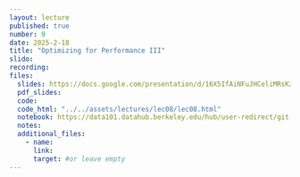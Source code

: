 ```yaml
---
layout: lecture
published: true
number: 9
date: 2025-2-18
title: "Optimizing for Performance III"
slido:
recording: 
files:
  slides: https://docs.google.com/presentation/d/16X5IfAiNFuJHCeliMRsKzFxyjCNum-1cUzzhewgvYGQ/edit?usp=sharing
  pdf_slides:
  code:
  code_html: "../../assets/lectures/lec08/lec08.html"
  notebook: https://data101.datahub.berkeley.edu/hub/user-redirect/git-pull?repo=https%3A%2F%2Fgithub.com%2Fcal-data-eng%2Fsp25-materials&branch=main&urlpath=lab%2Ftree%2Fsp25-materials%2Flec%2Flec08%2Flec08.ipynb
  notes:
  additional_files:
    - name:
      link:
      target: #or leave empty
---
```

